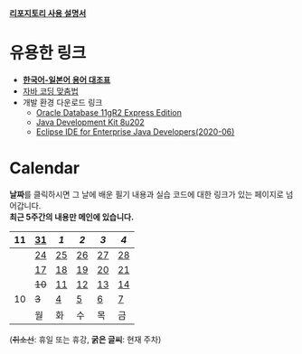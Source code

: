 [**리포지토리 사용 설명서**](/999999_ETC/HowTo.md)

# 유용한 링크

- [**한국어-일본어 용어 대조표**](/999999_ETC/Vocabulary.md)
- [자바 코딩 맞춤법](/999999_ETC/1_java/README.md)
- 개발 환경 다운로드 링크
    - [Oracle Database 11gR2 Express Edition](https://www.oracle.com/database/technologies/xe-prior-release-downloads.html)
    - [Java Development Kit 8u202](https://www.oracle.com/kr/java/technologies/javase/javase8-archive-downloads.html)
    - [Eclipse IDE for Enterprise Java Developers(2020-06)](https://www.eclipse.org/downloads/download.php?file=/technology/epp/downloads/release/2020-06/R/eclipse-jee-2020-06-R-win32-x86_64.zip)

# Calendar

**날짜**를 클릭하시면 그 날에 배운 필기 내용과 실습 코드에 대한 링크가 있는 페이지로 넘어갑니다.  
**최근 5주간의 내용만 메인에 있습니다.**

| 11 | [31](/221011-_JAVA/221031/) | *1* | *2* | *3* | *4* |
|---|---|---|---|---|---|
| | [24](/221011-_JAVA/221024/) | [25](/221011-_JAVA/221025/) | [26](/221011-_JAVA/221026/) | [27](/221011-_JAVA/221027/) | [28](/221011-_JAVA/221028/) |
|| [17](/221011-_JAVA/221017/) | [18](/221011-_JAVA/221018/) | [19](/221011-_JAVA/221019/) | [20](/221011-_JAVA/221020/) | [21](/221011-_JAVA/221021/) |
|| ~~10~~ | [11](/221011-_JAVA/221011/) | [12](/221011-_JAVA/221012/) | [13](/221011-_JAVA/221013/) | [14](/221011-_JAVA/221014/) |
| 10 | ~~3~~ | [4](/220926-221007_HTMLCSS/) | [5](/220926-221007_HTMLCSS/) | [6](/220926-221007_HTMLCSS/) | [7](/220926-221007_HTMLCSS/) |
|| 월 | 화 | 수 | 목 | 금 |

(~~취소선~~: 휴일 또는 휴강, **굵은 글씨**: 현재 주차)
